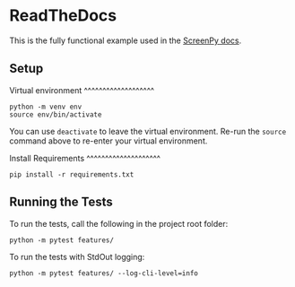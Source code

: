 ReadTheDocs
===========

This is the fully functional example
used in the [ScreenPy docs](https://screenpy-docs.readthedocs.io/en/latest/).


Setup
-----

Virtual environment
^^^^^^^^^^^^^^^^^^^

    python -m venv env
    source env/bin/activate

You can use `deactivate`
to leave the virtual environment.
Re-run the `source` command above
to re-enter your virtual environment.

Install Requirements
^^^^^^^^^^^^^^^^^^^^

    pip install -r requirements.txt

Running the Tests
-----------------
To run the tests, call the following in the project root folder:

    python -m pytest features/

To run the tests with StdOut logging:

    python -m pytest features/ --log-cli-level=info
